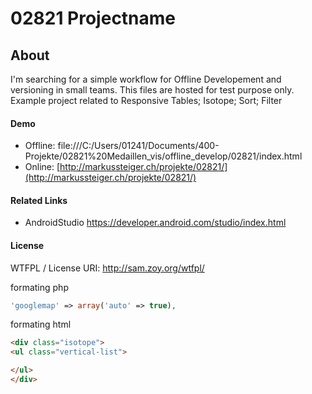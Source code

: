 # 02821 Projectname

## About
I'm searching for a simple workflow for Offline Developement and versioning in small teams. This files are hosted for test purpose only. Example project related to Responsive Tables; Isotope; Sort; Filter

#### Demo

* Offline: file:///C:/Users/01241/Documents/400-Projekte/02821%20Medaillen_vis/offline_develop/02821/index.html
* Online: [http://markussteiger.ch/projekte/02821/](http://markussteiger.ch/projekte/02821/)


#### Related Links
- AndroidStudio https://developer.android.com/studio/index.html

#### License
WTFPL / License URI: http://sam.zoy.org/wtfpl/





formating php
```php
'googlemap' => array('auto' => true),
```

formating html
```html
<div class="isotope">
<ul class="vertical-list">

</ul>
</div>
```



